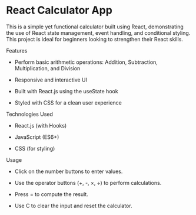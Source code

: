 # React Calculator App

This is a simple yet functional calculator built using React, demonstrating the use of React state management, event handling, and conditional styling. This project is ideal for beginners looking to strengthen their React skills.

Features

- Perform basic arithmetic operations: Addition, Subtraction, Multiplication, and Division

- Responsive and interactive UI

- Built with React.js using the useState hook

- Styled with CSS for a clean user experience

Technologies Used

- React.js (with Hooks)

- JavaScript (ES6+)

- CSS (for styling)

Usage

- Click on the number buttons to enter values.

- Use the operator buttons (+, -, ×, ÷) to perform calculations.

- Press = to compute the result.

- Use C to clear the input and reset the calculator.
